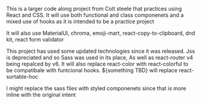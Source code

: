 This is a larger code along project from Colt steele that practices using React and CSS. It will use both functional and class componenets and a mixed use of hooks as it is intended to be a practice project

It will also use MaterialUI, chroma, emoji-mart, react-copy-to-clipboard, dnd kit, react form validator

This project has used some updated technologies since it was released. Jss is depreciated and so Sass was used in its place, As well as react-router v4 being repalced by v6. It will also replace react-color with react-colorful to be compatibale with funtcional hooks. ${something TBD} will replace react-sortable-hoc


I might replace the sass files with styled componenets since that is more inline with the original intent